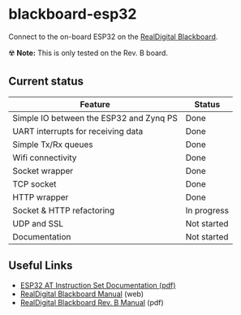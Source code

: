 # blackboard-esp32
Connect to the on-board ESP32 on the [RealDigital Blackboard](https://realdigital.org/).

:radioactive:  **Note:** This is only tested on the Rev. B board.


## Current status

| Feature                                 | Status      |
|-----------------------------------------|-------------|
| Simple IO between the ESP32 and Zynq PS | Done        |
| UART interrupts for receiving data      | Done        |
| Simple Tx/Rx queues                     | Done        |
| Wifi connectivity                       | Done        |
| Socket wrapper                          | Done        |
| TCP socket                              | Done        |
| HTTP wrapper                            | Done        |
| Socket & HTTP refactoring               | In progress |
| UDP and SSL                             | Not started |
| Documentation                           | Not started |

## Useful Links
* [ESP32 AT Instruction Set Documentation (pdf)](https://www.espressif.com/sites/default/files/documentation/esp32_at_instruction_set_and_examples_en.pdf)
* [RealDigital Blackboard Manual](https://www.realdigital.org/doc/9c908d94497abb1eac41175d1ab05b88) (web)
* [RealDigital Blackboard Rev. B Manual](https://www.realdigital.org/downloads/1a63155aa0d45e6af2d1ca0ea5d1e53a.pdf) (pdf)
